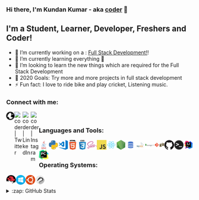 ### Hi there, I'm Kundan Kumar - aka [coder][website] 👋

<!-- [![Website](https://img.shields.io/website?label=codeSTACKr.com&style=for-the-badge&url=https%3A%2F%2Fcodestackr.com)](https://codestackr.com)
[![Twitter Follow](https://img.shields.io/twitter/follow/codeSTACKr?color=1DA1F2&logo=twitter&style=for-the-badge)](https://twitter.com/intent/follow?original_referer=https%3A%2F%2Fgithub.com%2FcodeSTACKr&screen_name=codeSTACKr) -->

## I'm a Student, Learner, Developer, Freshers and Coder!

- 🔭 I’m currently working on a : [Full Stack Development!][faceprep]!
- 🌱 I’m currently learning everything 🤣
- 👯 I’m looking to learn the new things which are required for the Full Stack Development
- 🥅 2020 Goals: Try more and more projects in full stack development
- ⚡ Fun fact: I love to ride bike and play cricket, Listening music.

<!--

### Spotify Playing 🎧

[<img src="https://now-playing-codestackr.vercel.app/api/spotify-playing" alt="codeSTACKr Spotify Playing" width="350" />](https://open.spotify.com/user/swyqyimdc12jajde4vpwd2x1b) -->

### Connect with me:

[<img align="left" alt="coder" width="22px" src="https://raw.githubusercontent.com/iconic/open-iconic/master/svg/globe.svg" />][website]

<!-- [<img align="left" alt="codeSTACKr | YouTube" width="22px" src="https://cdn.jsdelivr.net/npm/simple-icons@v3/icons/youtube.svg" />][youtube] -->

[<img align="left" alt="coder | Twitter" width="22px" src="https://cdn.jsdelivr.net/npm/simple-icons@v3/icons/twitter.svg" />][twitter]
[<img align="left" alt="coder | LinkedIn" width="22px" src="https://cdn.jsdelivr.net/npm/simple-icons@v3/icons/linkedin.svg" />][linkedin]
[<img align="left" alt="coder | Instagram" width="22px" src="https://cdn.jsdelivr.net/npm/simple-icons@v3/icons/instagram.svg" />][instagram]

<br />

### Languages and Tools:

[<img align="left" alt="JAVA" width="26px" src="https://github.com/MaheshChavan1264/icons/blob/master/java.png" />][webdevplaylist]
[<img align="left" alt="Python" width="26px" src="https://github.com/MaheshChavan1264/icons/blob/master/python.jpg" />][webdevplaylist]

[<img align="left" alt="Visual Studio Code" width="26px" src="https://raw.githubusercontent.com/github/explore/80688e429a7d4ef2fca1e82350fe8e3517d3494d/topics/visual-studio-code/visual-studio-code.png" />][webdevplaylist]

[<img align="left" alt="HTML5" width="26px" src="https://raw.githubusercontent.com/github/explore/80688e429a7d4ef2fca1e82350fe8e3517d3494d/topics/html/html.png" />][webdevplaylist]

[<img align="left" alt="CSS3" width="26px" src="https://raw.githubusercontent.com/github/explore/80688e429a7d4ef2fca1e82350fe8e3517d3494d/topics/css/css.png" />][cssplaylist]

[<img align="left" alt="Sass" width="26px" src="https://raw.githubusercontent.com/github/explore/80688e429a7d4ef2fca1e82350fe8e3517d3494d/topics/sass/sass.png" />][cssplaylist]

[<img align="left" alt="JavaScript" width="26px" src="https://raw.githubusercontent.com/github/explore/80688e429a7d4ef2fca1e82350fe8e3517d3494d/topics/javascript/javascript.png" />][jsplaylist]

[<img align="left" alt="React" width="26px" src="https://raw.githubusercontent.com/github/explore/80688e429a7d4ef2fca1e82350fe8e3517d3494d/topics/react/react.png" />][reactplaylist]

[<img align="left" alt="Node.js" width="26px" src="https://raw.githubusercontent.com/github/explore/80688e429a7d4ef2fca1e82350fe8e3517d3494d/topics/nodejs/nodejs.png" />][webdevplaylist]

[<img align="left" alt="SQL" width="26px" src="https://raw.githubusercontent.com/github/explore/80688e429a7d4ef2fca1e82350fe8e3517d3494d/topics/sql/sql.png" />][webdevplaylist]

[<img align="left" alt="MySQL" width="26px" src="https://raw.githubusercontent.com/github/explore/80688e429a7d4ef2fca1e82350fe8e3517d3494d/topics/mysql/mysql.png" />][webdevplaylist]

[<img align="left" alt="MongoDB" width="26px" src="https://raw.githubusercontent.com/github/explore/80688e429a7d4ef2fca1e82350fe8e3517d3494d/topics/mongodb/mongodb.png" />][webdevplaylist]

[<img align="left" alt="Git" width="26px" src="https://raw.githubusercontent.com/github/explore/80688e429a7d4ef2fca1e82350fe8e3517d3494d/topics/git/git.png" />][webdevplaylist]

[<img align="left" alt="GitHub" width="26px" src="https://raw.githubusercontent.com/github/explore/78df643247d429f6cc873026c0622819ad797942/topics/github/github.png" />][webdevplaylist]

[<img align="left" alt="Terminal" width="26px" src="https://raw.githubusercontent.com/github/explore/80688e429a7d4ef2fca1e82350fe8e3517d3494d/topics/terminal/terminal.png" />][webdevplaylist]

[<img align="left" alt="IntellijIdea" width="26px" src="https://github.com/MaheshChavan1264/icons/blob/master/idea.png" />][webdevplaylist]
[<img align="left" alt="Pycharm" width="26px" src="https://github.com/MaheshChavan1264/icons/blob/master/pycharm.png" />][webdevplaylist]

<br />
<br />

### Operating Systems:

[<img align="left" alt="RedHat" width="26px" src="https://github.com/MaheshChavan1264/icons/blob/master/redhat.png" />][webdevplaylist]
[<img align="left" alt="Windows10" width="26px" src="https://github.com/MaheshChavan1264/icons/blob/master/10.png" />][webdevplaylist]
[<img align="left" alt="Ubuntu" width="26px" src="https://github.com/MaheshChavan1264/icons/blob/master/ubuntu.png" />][webdevplaylist]
[<img align="left" alt="Kali" width="26px" src="https://github.com/MaheshChavan1264/icons/blob/master/kali.png" />][webdevplaylist]

<br />

<!--
<details>
  <summary>:zap: Recent GitHub Activity</summary>
   -->
<!--START_SECTION:activity-->
<!-- 1. ❌ Closed PR [#14](https://github.com/kundan9572/kundan9572/pull/14) in [codeSTACKr/codeSTACKr](https://github.com/kundan9572/codeSTACKr)
2. 🗣 Commented on [#14](https://github.com/kundan9572/codeSTACKr/issues/14) in [codeSTACKr/codeSTACKr](https://github.com/codeSTACKr/codeSTACKr)
3. ❌ Closed PR [#7](https://github.com/kundan9572/codeSTACKr/pull/7) in [codeSTACKr/codeSTACKr](https://github.com/codeSTACKr/codeSTACKr)
4. 🎉 Merged PR [#6](https://github.com/kundan9572/codeSTACKr/pull/6) in [codeSTACKr/codeSTACKr](https://github.com/codeSTACKr/codeSTACKr)
5. 💪 Opened PR [#259](https://github.com/florinpop17/app-ideas/pull/259) in [florinpop17/app-ideas](https://github.com/florinpop17/app-ideas) -->
<!--END_SECTION:activity-->

<!-- </details> -->
<br />

<details>
  <summary>:zap: GitHub Stats</summary>

  <img align="left" alt="Kundan9572 GitHub Stats" src="https://github-readme-stats.codestackr.vercel.app/api?username=kundan9572&show_icons=true&hide_border=true" />

</details>

[website]: a
[faceprep]: https://www.faceprep.in/prograd/full-stack-developer/?source=Home
[twitter]: a
[instagram]: https://instagram.com/kundan
[linkedin]: https://www.linkedin.com/in/kundan-kumar-922654172
[webdevplaylist]: a
[jsplaylist]: a
[cssplaylist]: a
[reactplaylist]: a
